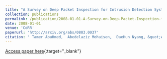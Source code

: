 ```yaml
---
title: "A Survey on Deep Packet Inspection for Intrusion Detection Systems"
collection: publications
permalink: /publication/2008-01-01-A-Survey-on-Deep-Packet-Inspection-for-Intrusion-Detection-Systems
date: 2008-01-01
venue: 'CoRR'
paperurl: 'http://arxiv.org/abs/0803.0037'
citation: ' Tamer AbuHmed,  Abedelaziz Mohaisen,  DaeHun Nyang, &quot;A Survey on Deep Packet Inspection for Intrusion Detection Systems.&quot; CoRR, 2008.'
---
```

[Access paper here](http://arxiv.org/abs/0803.0037){:target="_blank"}
